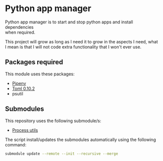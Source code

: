 # Python app manager

Python app manager is to start and stop python apps and install dependencies \
when required.

This project will grow as long as I need it to grow in the aspects I need,
what I mean is that I will not code extra functionality that I won't ever
use.

## Packages required

This module uses these packages:
* [Pipenv](https://github.com/pypa/pipenv)
* [Toml 0.10.2](https://pypi.org/project/toml/)
* psutil

## Submodules

This repository uses the following submodule/s:
* [Process utils](https://github.com/Perseverancia-company/sub.process-utils)

The script install/updates the submodules automatically using the following command:


```bash
submodule update --remote --init --recursive --merge
```
